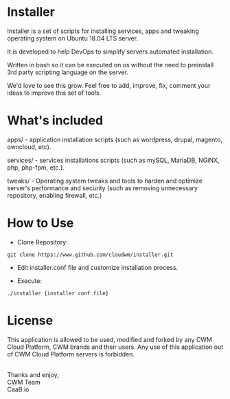 # Installer

Installer is a set of scripts for installing services, apps and tweaking operating system on Ubuntu 18.04 LTS server.

It is developed to help DevOps to simplify servers automated installation.

Written in bash so it can be executed on os without the need to preinstall 3rd party scripting language on the server.

We'd love to see this grow. Feel free to add, improve, fix, comment your ideas to improve this set of tools.

# What's included

apps/ - application installation scripts (such as wordpress, drupal, magento, owncloud, etc).

services/ - services installations scripts (such as mySQL, MariaDB, NGiNX, php, php-fpm, etc.).

tweaks/ - Operating system tweaks and tools to harden and optimize server's performance and security (such as removing unnecessary repository, enabling firewall, etc.)

# How to Use

 - Clone Repository:
```
git clone https://www.github.com/cloudwm/installer.git
```

 - Edit installer.conf file and customize installation process.

 - Execute:
```
./installer {installer conf file}
```

# License

This application is allowed to be used, modified and forked by any CWM Cloud Platform, CWM brands and their users. Any use of this application out of CWM Cloud Platform servers is forbidden.

<br />
Thanks and enjoy,<br />
CWM Team<br />
CaaB.io<br />
